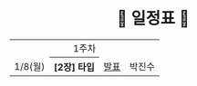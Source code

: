 <div align="center">
  
# 📅 일정표 📅

<table>
<tbody>
<tr>
<td align="center" colspan="5">1주차</td>
</tr>
<tr>
<td align="center">1/8(월)</td>
<th align="left">[2장] 타입</th>
<td><a href="">발표</a></td>
<td>박진수</td>
</tr>
</tbody>
</table>
</div>
